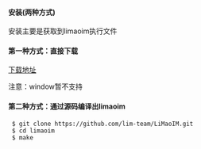 
#### 安装(两种方式)

安装主要是获取到limaoim执行文件

#### 第一种方式：直接下载

[下载地址](https://github.com/lim-team/LiMaoIM/releases)


注意：window暂不支持

#### 第二种方式：通过源码编译出limaoim

```
 $ git clone https://github.com/lim-team/LiMaoIM.git
 $ cd limaoim
 $ make
```